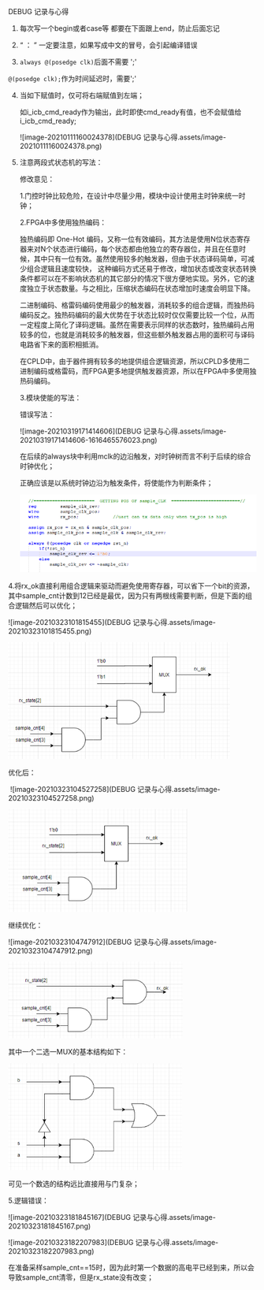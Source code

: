 DEBUG 记录与心得

1. 每次写一个begin或者case等 都要在下面跟上end，防止后面忘记

2.  “ ： ”  一定要注意，如果写成中文的冒号，会引起编译错误

3.  `always @(posedge clk)`后面不需要 ';'

   `@(posedge clk);`作为时间延迟时，需要';'   

4. 当如下赋值时，仅可将右端赋值到左端；

    如i_icb_cmd_ready作为输出，此时即使cmd_ready有值，也不会赋值给i_icb_cmd_ready;

   ![image-20210111160024378](DEBUG 记录与心得.assets/image-20210111160024378.png)

5. 注意两段式状态机的写法：

   
   
   修改意见：
   
   1.门控时钟比较危险，在设计中尽量少用，模块中设计使用主时钟来统一时钟；
   
   2.FPGA中多使用独热编码：
   
   独热编码即 One-Hot 编码，又称一位有效编码，其方法是使用N位状态寄存器来对N个状态进行编码，每个状态都由他独立的寄存器位，并且在任意时候，其中只有一位有效。虽然使用较多的触发器，但由于状态译码简单，可减少组合逻辑且速度较快， 这种编码方式还易于修改，增加状态或改变状态转换条件都可以在不影响状态机的其它部分的情况下很方便地实现。另外，它的速度独立于状态数量。与之相比，压缩状态编码在状态增加时速度会明显下降。
   
   二进制编码、格雷码编码使用最少的触发器，消耗较多的组合逻辑，而独热码编码反之。独热码编码的最大优势在于状态比较时仅仅需要比较一个位，从而一定程度上简化了译码逻辑。虽然在需要表示同样的状态数时，独热编码占用较多的位，也就是消耗较多的触发器，但这些额外触发器占用的面积可与译码电路省下来的面积相抵消。
   
   在CPLD中，由于器件拥有较多的地提供组合逻辑资源，所以CPLD多使用二进制编码或格雷码，而FPGA更多地提供触发器资源，所以在FPGA中多使用独热码编码。
   
   3.模块使能的写法：
   
   错误写法：
   
   ![image-20210319171414606](DEBUG 记录与心得.assets/image-20210319171414606-1616465576023.png)
   
   在后续的always块中利用mclk的边沿触发，对时钟树而言不利于后续的综合时钟优化；
   
   正确应该是以系统时钟边沿为触发条件，将使能作为判断条件；
   
   <img src="DEBUG 记录与心得.assets/image-20210323100756527.png" alt="image-20210323100756527" style="zoom:80%;" />

4.将rx_ok直接利用组合逻辑来驱动而避免使用寄存器，可以省下一个bit的资源，其中sample_cnt计数到12已经是最优，因为只有两根线需要判断，但是下面的组合逻辑然后可以优化；

![image-20210323101815455](DEBUG 记录与心得.assets/image-20210323101815455.png)

<img src="DEBUG 记录与心得.assets/image-20210323104449228.png" alt="image-20210323104449228" style="zoom:80%;" />

优化后：

​				![image-20210323104527258](DEBUG 记录与心得.assets/image-20210323104527258.png)

<img src="DEBUG 记录与心得.assets/image-20210323104624324.png" alt="image-20210323104624324" style="zoom:80%;" />



继续优化：

![image-20210323104747912](DEBUG 记录与心得.assets/image-20210323104747912.png)

<img src="DEBUG 记录与心得.assets/image-20210323104924900.png" alt="image-20210323104924900" style="zoom:80%;" />

其中一个二选一MUX的基本结构如下：

<img src="DEBUG 记录与心得.assets/image-20210323105427731.png" alt="image-20210323105427731" style="zoom: 67%;" />

可见一个数选的结构远比直接用与门复杂；



5.逻辑错误：

![image-20210323181845167](DEBUG 记录与心得.assets/image-20210323181845167.png)



![image-20210323182207983](DEBUG 记录与心得.assets/image-20210323182207983.png)



在准备采样sample_cnt==15时，因为此时第一个数据的高电平已经到来，所以会导致sample_cnt清零，但是rx_state没有改变；





